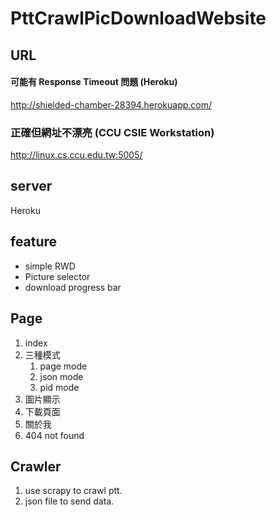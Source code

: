 # PttCrawlPicDownloadWebsite

## URL

#### 可能有 Response Timeout 問題 (Heroku)
http://shielded-chamber-28394.herokuapp.com/

### 正確但網址不漂亮 (CCU CSIE Workstation)
http://linux.cs.ccu.edu.tw:5005/

## server
Heroku

## feature

* simple RWD
* Picture selector
* download progress bar

## Page

1. index
2. 三種模式
    1. page mode
    2. json mode
    3. pid mode
3. 圖片顯示
4. 下載頁面 
5. 關於我
6. 404 not found

## Crawler

1. use scrapy to crawl ptt.
2. json file to send data.

